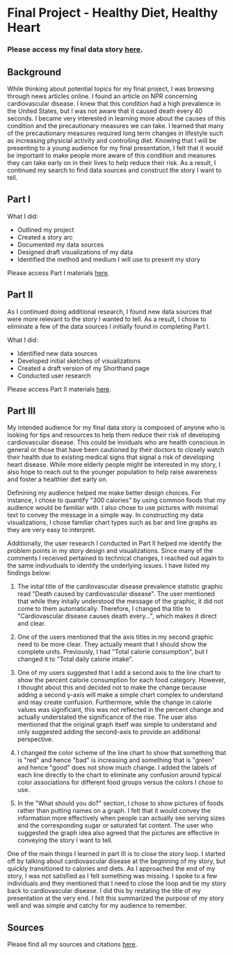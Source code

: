 # Final Project - Healthy Diet, Healthy Heart

### Please access my final data story [here](https://preview.shorthand.com/uC6eBRpQWEdTaCO0).

## Background
While thinking about potential topics for my final project, I was browsing through news articles online. I found an article on NPR concerning cardiovascular disease. I knew that this condition had a high prevalence in the United States, but I was not aware that it caused death every 40 seconds. I became very interested in learning more about the causes of this condition and the precautionary measures we can take. I learned that many of the precautionary measures required long term changes in lifestyle such as increasing physicial activity and controlling diet. Knowing that I will be presenting to a young audience for my final presentation, I felt that it would be important to make people more aware of this condition and measures they can take early on in their lives to help reduce their risk. As a result, I continued my search to find data sources and construct the story I want to tell. 

## Part I 
What I did: 
- Outlined my project
- Created a story arc
- Documented my data sources
- Designed draft visualizations of my data
- Identified the method and medium I will use to present my story

Please access Part I materials [here](https://ashitasai.github.io/portfolio/final_project_Ashita.html).

## Part II
As I continued doing additional research, I found new data sources that were more relevant to the story I wanted to tell. As a result, I chose to eliminate a few of the data sources I initially found in completing Part I. 

What I did: 
- Identified new data sources
- Developed initial sketches of visualizations
- Created a draft version of my Shorthand page
- Conducted user research

Please access Part II materials [here](https://ashitasai.github.io/portfolio/final_project_Ashita_pt2.html).

## Part III
My intended audience for my final data story is composed of anyone who is looking for tips and resources to help them reduce their risk of developing cardiovascular disease. This could be inviduals who are health conscious in general or those that have been cautioned by their doctors to closely watch their health due to existing medical signs that signal a risk of developing heart disease. While more elderly people might be interested in my story, I also hope to reach out to the younger population to help raise awareness and foster a healthier diet early on.

Definining my audience helped me make better design choices. For instance, I chose to quantify "300 calories" by using common foods that my audience would be familiar with. I also chose to use pictures with minimal text to convey the message in a simple way. In constructing my data visualizations, I chose familiar chart types such as bar and line graphs as they are very easy to interpret. 

Additionally, the user research I conducted in Part II helped me identify the problem points in my story design and visualizations. Since many of the comments I received pertained to technical changes, I reached out again to the same indivuduals to identify the underlying issues. I have listed my findings below: 

1) The inital title of the cardiovascular disease prevalence statistic graphic read "Death caused by cardiovascular disease". The user mentioned that while they initally understood the message of the graphic, it did not come to them automatically. Therefore, I changed tha title to "Cardiovascular disease causes death every...", which makes it direct and clear. 

2) One of the users mentioned that the axis titles in my second graphic need to be more clear. They actually meant that I should show the complete units. Previously, I had "Total calorie consumption", but I changed it to "Total daily calorie intake". 

3) One of my users suggested that I add a second axis to the line chart to show the percent calorie consumption for each food category. However, I thought about this and decided not to make the change because adding a second y-axis will make a simple chart complex to understand and may create confusion. Furthermore, while the change in calorie values was significant, this was not reflected in the percent change and actually understated the significance of the rise. The user also mentioned that the original graph itself was simple to understand and only suggested adding the second-axis to provide an additional perspective. 

4) I changed the color scheme of the line chart to show that something that is "red" and hence "bad" is increasing and something that is "green" and hence "good" does not show much change. I added the labels of each line directly to the chart to eliminate any confusion around typical color associations for different food groups versus the colors I chose to use. 

5) In the "What should you do?" section, I chose to show pictures of foods rather than putting names on a graph. I felt that it would convey the information more effectively when people can actually see serving sizes and the corresponding sugar or saturated fat content. The user who suggested the graph idea also agreed that the pictures are effective in conveying the story I want to tell. 

One of the main things I learned in part III is to close the story loop. I started off by talking about cardiovascular disease at the beginning of my story, but quickly transitioned to calories and diets. As I approached the end of my story, I was not satisfied as I felt something was missing. I spoke to a few individuals and they mentioned that I need to close the loop and tie my story back to cardiovascular disease. I did this by restating the title of my presentation at the very end. I felt this summarized the purpose of my story well and was simple and catchy for my audience to remember. 

## Sources
Please find all my sources and citations [here](https://ashitasai.github.io/portfolio/final_project_sources.html).










